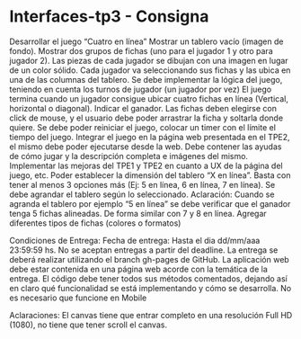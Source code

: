 # Interfaces-tp3 - Consigna
Desarrollar el juego “Cuatro en línea”
Mostrar un tablero vacío (imagen de fondo).
Mostrar dos grupos de fichas (uno para el jugador 1 y otro para jugador 2).
Las piezas de cada jugador se dibujan con una imagen en lugar de un color sólido.
Cada jugador va seleccionando sus fichas y las ubica en una de las columnas del tablero.
Se debe implementar la lógica del juego, teniendo en cuenta los turnos de jugador (un jugador por vez)
El juego termina cuando un jugador consigue ubicar cuatro fichas en línea (Vertical, horizontal o diagonal). Indicar el ganador.
Las fichas deben elegirse con click de mouse, y el usuario debe poder arrastrar la ficha y soltarla donde quiere.
Se debe poder reiniciar el juego, colocar un timer con el límite el tiempo del juego.
Integrar el juego en la página web presentada en el TPE2, el mismo debe poder ejecutarse desde la web. Debe contener las ayudas de cómo jugar y la descripción completa e imágenes del mismo.
Implementar las mejoras del TPE1 y TPE2 en cuanto a UX de la página del juego, etc.
Poder establecer la dimensión del tablero “X en línea”. Basta con tener al menos 3 opciones más (Ej: 5 en línea, 6 en línea, 7 en línea). Se debe agrandar el tablero según lo seleccionado. Aclaración: Cuando se agranda el tablero por ejemplo “5 en línea” se debe verificar que el ganador tenga 5 fichas alineadas. De forma similar con 7 y 8 en línea.
Agregar diferentes tipos de fichas (colores o formatos)

Condiciones de Entrega:
Fecha de entrega: Hasta el dia dd/mm/aaa 23:59:59 hs. No se aceptan entregas a partir del deadline.
La entrega se deberá realizar utilizando el branch gh-pages de GitHub.
La aplicación web debe estar contenida en una página web acorde con la temática de la entrega.
El código debe tener todos sus métodos comentados, dejando así en claro qué funcionalidad  se está implementando y cómo se desarrolla.
No es necesario que funcione en Mobile

Aclaraciones:
El canvas tiene que entrar completo en una resolución Full HD (1080), no tiene que tener scroll el canvas.
